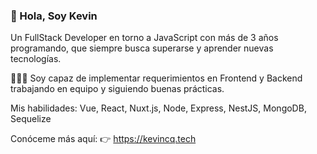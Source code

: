 ### 👋 Hola, Soy Kevin

Un FullStack Developer en torno a JavaScript con más de 3 años programando, que siempre busca superarse y aprender nuevas tecnologías.

👩🏼‍💻 Soy capaz de implementar requerimientos en Frontend y Backend trabajando en equipo y siguiendo buenas prácticas.

Mis habilidades: Vue, React, Nuxt.js, Node, Express, NestJS, MongoDB, Sequelize

Conóceme más aquí:  👉 https://kevincq.tech

